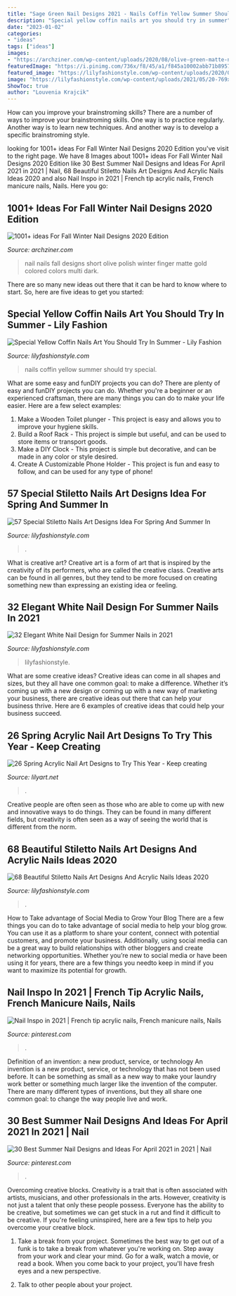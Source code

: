 ```yaml
---
title: "Sage Green Nail Designs 2021 - Nails Coffin Yellow Summer Should Try Special"
description: "Special yellow coffin nails art you should try in summer"
date: "2023-01-02"
categories:
- "ideas"
tags: ["ideas"]
images:
- "https://archziner.com/wp-content/uploads/2020/08/olive-green-matte-nail-polish-gold-decorations-on-each-finger-multi-colored-nails-short-almond-nails.jpg"
featuredImage: "https://i.pinimg.com/736x/f8/45/a1/f845a10002abb71b89579efa4b792f8b.jpg"
featured_image: "https://lilyfashionstyle.com/wp-content/uploads/2020/03/26-10.jpg"
image: "https://lilyfashionstyle.com/wp-content/uploads/2021/05/20-769x1154.jpg"
ShowToc: true
author: "Louvenia Krajcik"
---
```



How can you improve your brainstroming skills?
There are a number of ways to improve your brainstroming skills. One way is to practice regularly. Another way is to learn new techniques. And another way is to develop a specific brainstroming style.

	

		
looking for 1001+ ideas For Fall Winter Nail Designs 2020 Edition you've visit to the right page. We have 8 Images about 1001+ ideas For Fall Winter Nail Designs 2020 Edition like 30 Best Summer Nail Designs and Ideas For April 2021 in 2021 | Nail, 68 Beautiful Stiletto Nails Art Designs And Acrylic Nails Ideas 2020 and also Nail Inspo in 2021 | French tip acrylic nails, French manicure nails, Nails. Here you go:
		
    
## 1001+ Ideas For Fall Winter Nail Designs 2020 Edition

<img loading=lazy src="https://archziner.com/wp-content/uploads/2020/08/olive-green-matte-nail-polish-gold-decorations-on-each-finger-multi-colored-nails-short-almond-nails.jpg" onerror="this.onerror=null;this.src='https://tse2.mm.bing.net/th?id=OIP.nL25wKmbWelYPgaUbvypfgHaMf&amp;pid=15.1';" alt="1001+ ideas For Fall Winter Nail Designs 2020 Edition">

_Source: archziner.com_

>nail nails fall designs short olive polish winter finger matte gold colored colors multi dark. 

	

There are so many new ideas out there that it can be hard to know where to start. So, here are five ideas to get you started: 

    
## Special Yellow Coffin Nails Art You Should Try In Summer - Lily Fashion

<img loading=lazy src="https://lilyfashionstyle.com/wp-content/uploads/2020/03/26-10.jpg" onerror="this.onerror=null;this.src='https://tse2.mm.bing.net/th?id=OIP.H_LNDqCnDef5YvVqniZuiwHaKu&amp;pid=15.1';" alt="Special Yellow Coffin Nails Art You Should Try In Summer - Lily Fashion">

_Source: lilyfashionstyle.com_

>nails coffin yellow summer should try special. 

	

What are some easy and funDIY projects you can do?
There are plenty of easy and funDIY projects you can do. Whether you're a beginner or an experienced craftsman, there are many things you can do to make your life easier. Here are a few select examples: 
1. Make a Wooden Toilet plunger - This project is easy and allows you to improve your hygiene skills. 
2. Build a Roof Rack - This project is simple but useful, and can be used to store items or transport goods. 
3. Make a DIY Clock - This project is simple but decorative, and can be made in any color or style desired. 
4. Create A Customizable Phone Holder - This project is fun and easy to follow, and can be used for any type of phone!

    
## 57 Special Stiletto Nails Art Designs Idea For Spring And Summer In

<img loading=lazy src="https://lilyfashionstyle.com/wp-content/uploads/2020/04/22-14.jpg" onerror="this.onerror=null;this.src='https://tse4.mm.bing.net/th?id=OIP.CuKltN4Y7j7HPoa9rgdg9wHaKh&amp;pid=15.1';" alt="57 Special Stiletto Nails Art Designs Idea For Spring And Summer In">

_Source: lilyfashionstyle.com_

>. 

	

What is creative art?
Creative art is a form of art that is inspired by the creativity of its performers, who are called the creative class. Creative arts can be found in all genres, but they tend to be more focused on creating something new than expressing an existing idea or feeling.

    
## 32 Elegant White Nail Design For Summer Nails In 2021

<img loading=lazy src="https://lilyfashionstyle.com/wp-content/uploads/2021/05/20-769x1154.jpg" onerror="this.onerror=null;this.src='https://tse2.mm.bing.net/th?id=OIP._3xj7wqWaHhG1VgWjpJ6OQHaLH&amp;pid=15.1';" alt="32 Elegant White Nail Design for Summer Nails in 2021">

_Source: lilyfashionstyle.com_

>lilyfashionstyle. 

	

What are some creative ideas?
Creative ideas can come in all shapes and sizes, but they all have one common goal: to make a difference. Whether it’s coming up with a new design or coming up with a new way of marketing your business, there are creative ideas out there that can help your business thrive. Here are 6 examples of creative ideas that could help your business succeed.

    
## 26 Spring Acrylic Nail Art Designs To Try This Year - Keep Creating

<img loading=lazy src="https://lilyart.net/wp-content/uploads/2021/03/23-1.jpg" onerror="this.onerror=null;this.src='https://tse2.mm.bing.net/th?id=OIP.usWGxuqeqy4iSGfhG1kiPQHaJe&amp;pid=15.1';" alt="26 Spring Acrylic Nail Art Designs to Try This Year - Keep creating">

_Source: lilyart.net_

>. 

	

Creative people are often seen as those who are able to come up with new and innovative ways to do things. They can be found in many different fields, but creativity is often seen as a way of seeing the world that is different from the norm.

    
## 68 Beautiful Stiletto Nails Art Designs And Acrylic Nails Ideas 2020

<img loading=lazy src="https://lilyfashionstyle.com/wp-content/uploads/2020/04/14-12.jpg" onerror="this.onerror=null;this.src='https://tse4.mm.bing.net/th?id=OIP.FpZfkNGoXQzcICwzTQeqWwHaKF&amp;pid=15.1';" alt="68 Beautiful Stiletto Nails Art Designs And Acrylic Nails Ideas 2020">

_Source: lilyfashionstyle.com_

>. 

	

How to Take advantage of Social Media to Grow Your Blog
There are a few things you can do to take advantage of social media to help your blog grow. You can use it as a platform to share your content, connect with potential customers, and promote your business. Additionally, using social media can be a great way to build relationships with other bloggers and create networking opportunities. Whether you’re new to social media or have been using it for years, there are a few things you needto keep in mind if you want to maximize its potential for growth.

    
## Nail Inspo In 2021 | French Tip Acrylic Nails, French Manicure Nails, Nails

<img loading=lazy src="https://i.pinimg.com/736x/ba/a9/71/baa9719b99c8b5a430aec30b33f0f906.jpg" onerror="this.onerror=null;this.src='https://tse2.mm.bing.net/th?id=OIP.4PCEz_LDM98re86bajOxvgHaKd&amp;pid=15.1';" alt="Nail Inspo in 2021 | French tip acrylic nails, French manicure nails, Nails">

_Source: pinterest.com_

>. 

	

Definition of an invention: a new product, service, or technology
An invention is a new product, service, or technology that has not been used before. It can be something as small as a new way to make your laundry work better or something much larger like the invention of the computer. There are many different types of inventions, but they all share one common goal: to change the way people live and work.

    
## 30 Best Summer Nail Designs And Ideas For April 2021 In 2021 | Nail

<img loading=lazy src="https://i.pinimg.com/736x/f8/45/a1/f845a10002abb71b89579efa4b792f8b.jpg" onerror="this.onerror=null;this.src='https://tse2.mm.bing.net/th?id=OIP.9rY-hNxfMU99TIFLWKrBZAHaLG&amp;pid=15.1';" alt="30 Best Summer Nail Designs and Ideas For April 2021 in 2021 | Nail">

_Source: pinterest.com_

>. 

	

Overcoming creative blocks.
Creativity is a trait that is often associated with artists, musicians, and other professionals in the arts. However, creativity is not just a talent that only these people possess. Everyone has the ability to be creative, but sometimes we can get stuck in a rut and find it difficult to be creative. If you're feeling uninspired, here are a few tips to help you overcome your creative block.
1. Take a break from your project. Sometimes the best way to get out of a funk is to take a break from whatever you're working on. Step away from your work and clear your mind. Go for a walk, watch a movie, or read a book. When you come back to your project, you'll have fresh eyes and a new perspective.

2. Talk to other people about your project.

